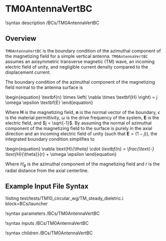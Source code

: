# TM0AntennaVertBC

!syntax description /BCs/TM0AntennaVertBC

## Overview

`TM0AntennaVertBC` is the boundary condition of the azimuthal component of the magnetizing field for a simple vertical antenna. `TM0AntennaVertBC` assumes an axisymmetric transverse magnetic (TM) wave, an incoming electric field of unity, and negligible current density compared to the displacement current.

The boundary condition of the azimuthal component of the magnetizing field normal to the antenna surface is

\begin{equation}
  \textbf{n} \times \left( \nabla \times \textbf{H} \right) = j \omega \epsilon \textbf{E}
\end{equation}

Where $\textbf{H}$ is the magnetizing field, $\textbf{n}$ is the normal vector of the boundary, $\epsilon$ is the material permittivity, $\omega$ is the drive frequency of the system, $\textbf{E}$ is the electric field, and $j = \sqrt{-1}$. By assuming the normal of azimuthal component of the magnetizing field to the surface is purely in the axial direction and an incoming electric field of unity (such that $\textbf{E} = (1 - j)$), the integrated boundary condition simplifies to

\begin{equation}
  \nabla \text{H}_{\theta} \cdot \textbf{n} = \frac{\text{-} \text{H}_{\theta}}{r} + \omega \epsilon
\end{equation}

Where $H_{\phi}$ is the azimuthal component of the magnetizing field and $r$ is the radial distance from the axial centerline.

## Example Input File Syntax

!listing test/tests/TM10_circular_wg/TM_steady_dieletric.i block=BCs/launcher

!syntax parameters /BCs/TM0AntennaVertBC

!syntax inputs /BCs/TM0AntennaVertBC

!syntax children /BCs/TM0AntennaVertBC
